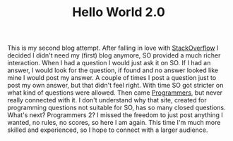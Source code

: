 ﻿---
title: "Hello World 2.0"
layout: post
---

This is my second blog attempt. After falling in love with [StackOverflow][1] I decided I didn't need my (first) blog anymore, SO provided a much richer interaction. When I had a question I would just ask it on SO. If I had an answer, I would look for the question, if found and no answer looked like mine I would post my answer. A couple of times I post a question just to post my own answer, but that didn't feel right. With time SO got stricter on what kind of questions were allowed. Then came [Programmers][2], but never really connected with it. I don't understand why that site, created for programming questions not suitable for SO, has so many closed questions. What's next? Programmers 2? I missed the freedom to just post anything I wanted, no rules, no scores, so here I am again. This time I'm much more skilled and experienced, so I hope to connect with a larger audience.

[1]: http://stackoverflow.com/
[2]: http://programmers.stackexchange.com/